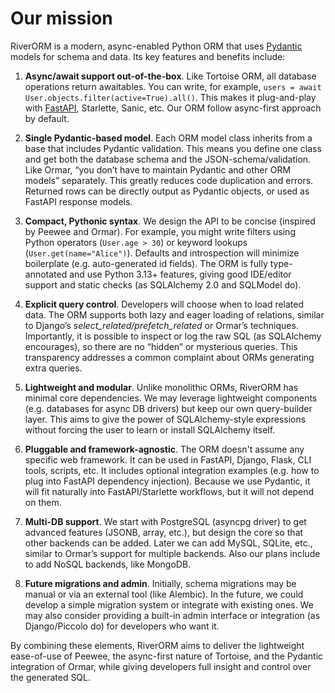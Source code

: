 # Our mission

RiverORM is a modern, async-enabled Python ORM that uses [Pydantic](https://github.com/pydantic/pydantic) models for schema and data. Its key features and benefits include:

1. **Async/await support out-of-the-box**. Like Tortoise ORM, all database operations return awaitables. You can write, for example, `users = await User.objects.filter(active=True).all()`. This makes it plug-and-play with [FastAPI](https://github.com/fastapi/fastapi), Starlette, Sanic, etc. Our ORM follow async-first approach by default.

2. **Single Pydantic-based model**. Each ORM model class inherits from a base that includes Pydantic validation. This means you define one class and get both the database schema and the JSON-schema/validation. Like Ormar, “you don’t have to maintain Pydantic and other ORM models” separately. This greatly reduces code duplication and errors. Returned rows can be directly output as Pydantic objects, or used as FastAPI response models.

3. **Compact, Pythonic syntax**. We design the API to be concise (inspired by Peewee and Ormar). For example, you might write filters using Python operators (`User.age > 30`) or keyword lookups (`User.get(name="Alice")`). Defaults and introspection will minimize boilerplate (e.g. auto-generated id fields). The ORM is fully type-annotated and use Python 3.13+ features, giving good IDE/editor support and static checks (as SQLAlchemy 2.0 and SQLModel do).

4. **Explicit query control**. Developers will choose when to load related data. The ORM supports both lazy and eager loading of relations, similar to Django’s _select_related/prefetch_related_ or Ormar’s techniques. Importantly, it is possible to inspect or log the raw SQL (as SQLAlchemy encourages), so there are no “hidden” or mysterious queries. This transparency addresses a common complaint about ORMs generating extra queries.

5. **Lightweight and modular**. Unlike monolithic ORMs, RiverORM has minimal core dependencies. We may leverage lightweight components (e.g. databases for async DB drivers) but keep our own query-builder layer. This aims to give the power of SQLAlchemy-style expressions without forcing the user to learn or install SQLAlchemy itself.

6. **Pluggable and framework-agnostic**. The ORM doesn't assume any specific web framework. It can be used in FastAPI, Django, Flask, CLI tools, scripts, etc. It includes optional integration examples (e.g. how to plug into FastAPI dependency injection). Because we use Pydantic, it will fit naturally into FastAPI/Starlette workflows, but it will not depend on them.

7. **Multi-DB support**. We start with PostgreSQL (asyncpg driver) to get advanced features (JSONB, array, etc.), but design the core so that other backends can be added. Later we can add MySQL, SQLite, etc., similar to Ormar’s support for multiple backends. Also our plans include to add NoSQL backends, like MongoDB.

8. **Future migrations and admin**. Initially, schema migrations may be manual or via an external tool (like Alembic). In the future, we could develop a simple migration system or integrate with existing ones. We may also consider providing a built-in admin interface or integration (as Django/Piccolo do) for developers who want it.

By combining these elements, RiverORM aims to deliver the lightweight ease-of-use of Peewee, the async-first nature of Tortoise, and the Pydantic integration of Ormar, while giving developers full insight and control over the generated SQL.
